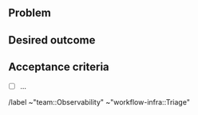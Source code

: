 <!--
I see you're filing an issue for the observability SRE team. Please write a clear description of the problem in the issue description, and acceptance criteria. Give the issue a terse but descriptive title.

Don't forget to:

- Put the issue in an epic, if one fits
- assign a weight based on perceived complexity and how much of the problem space is unknown: 1, 2 or 4

See https://about.gitlab.com/handbook/engineering/infrastructure/team/reliability/observability/ for a description of our workflow.

Remember to keep your epics in order of priority / necessity, to indicate to the team lead and engineering manager that you would like it to be inserted into the backlog.
-->

## Problem

## Desired outcome

## Acceptance criteria

- [ ] ...

/label ~"team::Observability" ~"workflow-infra::Triage"

